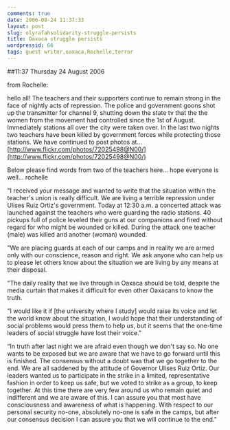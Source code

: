 ```yaml
---
comments: true
date: 2006-08-24 11:37:33
layout: post
slug: olyrafahsolidarity-struggle-persists
title: Oaxaca struggle persists
wordpressid: 66
tags: guest writer,oaxaca,Rochelle,terror
---
```


##11:37 Thursday 24 August 2006

from Rochelle:







hello all!
The teachers and their supporters continue to remain strong in the face of
nightly acts of repression.  The police and government goons shot up the
transmitter for channel 9, shutting down the state tv that the the women
from the movement had controlled since the 1st of August.  Immediately
stations all over the city were taken over.  In the last two nights two
teachers have been killed by government forces while protecting those
stations.  We have continued to post photos at...
[http://www.flickr.com/photos/72025498@N00/](http://www.flickr.com/photos/72025498@N00/)

Below please find words from two of the teachers here...
hope everyone is well...
rochelle

"I received your message and wanted to write that the situation within the
teacher's union is really difficult. We are living a terrible repression
under Ulises Ruiz Ortiz's government. Today at 12:30 a.m. a concerted
attack was launched against the teachers who were guarding the radio
stations. 40 pickups full of police leveled their guns at our companions
and fired without regard for who might be wounded or killed. During the
attack one teacher (male) was killed and another (woman) wounded.

"We are placing guards at each of our camps and in reality we are armed
only with our conscience, reason and right. We ask anyone who can help
us to please let others know about the situation we are living by any
means at their disposal.

"The daily reality that we live through in Oaxaca should be told,
despite the media curtain that makes it difficult for even other
Oaxacans to know the truth.

"I would like it if [the university where I study] would raise its voice
and let the world know about the situation, I would hope that their
understanding of social problems would press them to help us, but it
seems that the one-time leaders of social struggle have lost their
voice."

“In truth after last night we are afraid even though we don't say so. No
one wants to be exposed but we are aware that we have to go forward until
this is finished. The consensus without a doubt was that we go together
to the end. We are all saddened by the attitude of Governor Ulises Ruiz
Ortiz. Our leaders wanted us to participate in the strike in a limited,
representative fashion in order to keep us safe, but we voted to strike
as a group, to keep together. At this time there are very few around us
who remain quiet and indifferent and we are aware of this. I can assure
you that most have consciousness and awareness of what is happening. With
respect to our personal security no-one, absolutely no-one is safe in the
camps, but after our consensus decision I can assure you that we will
continue to the end."
